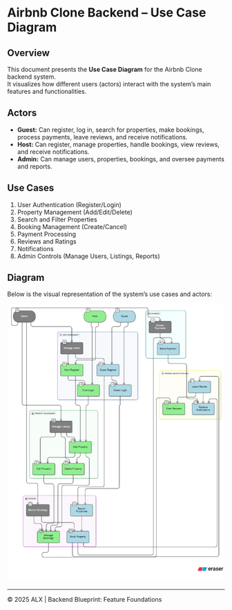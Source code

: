 # Airbnb Clone Backend – Use Case Diagram

## Overview
This document presents the **Use Case Diagram** for the Airbnb Clone backend system.  
It visualizes how different users (actors) interact with the system’s main features and functionalities.

## Actors
- **Guest:** Can register, log in, search for properties, make bookings, process payments, leave reviews, and receive notifications.  
- **Host:** Can register, manage properties, handle bookings, view reviews, and receive notifications.  
- **Admin:** Can manage users, properties, bookings, and oversee payments and reports.

## Use Cases
1. User Authentication (Register/Login)
2. Property Management (Add/Edit/Delete)
3. Search and Filter Properties
4. Booking Management (Create/Cancel)
5. Payment Processing
6. Reviews and Ratings
7. Notifications
8. Admin Controls (Manage Users, Listings, Reports)

## Diagram
Below is the visual representation of the system’s use cases and actors:

![Use Case Diagram](./use-case-diagram.png)

---

© 2025 ALX | Backend Blueprint: Feature Foundations

